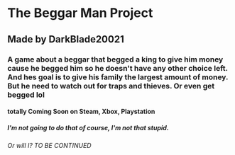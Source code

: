 # The Beggar Man Project
## Made by DarkBlade20021
### A game about a beggar that begged a king to give him money cause he begged him so he doesn't have any other choice left. And hes goal is to give his family the largest amount of money. But he need to watch out for traps and thieves. Or even get begged lol
#### totally Coming Soon on Steam, Xbox, Playstation
##### I'm not going to do that of course, I'm not that stupid.
###### Or will I?   TO BE CONTINUED